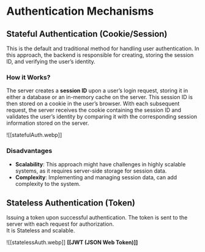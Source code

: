 # Authentication Mechanisms

## Stateful Authentication (Cookie/Session)
This is the default and traditional method for handling user authentication. In this approach, the backend is responsible for creating, storing the session ID, and verifying the user’s identity.

### How it Works?
The server creates a **session ID** upon a user’s login request, storing it in either a database or an in-memory cache on the server. This session ID is then stored on a cookie in the user’s browser. With each subsequent request, the server receives the cookie containing the session ID and validates the user’s identity by comparing it with the corresponding session information stored on the server.

![[statefulAuth.webp]]

### Disadvantages
- **Scalability**: This approach might have challenges in highly scalable systems, as it requires server-side storage for session data.
- **Complexity**: Implementing and managing session data, can add complexity to the system.

## Stateless Authentication (Token)
Issuing a token upon successful authentication.
The token is sent to the server with each request for authorization.  
It is Stateless and scalable.
  
![[statelessAuth.webp]]
**[[JWT (JSON Web Token)]]**